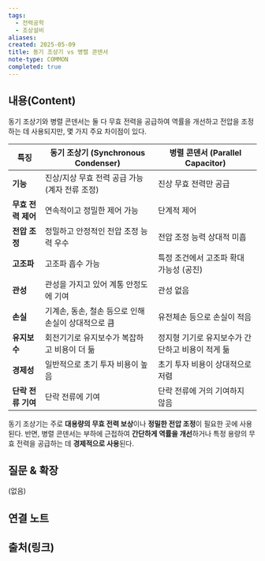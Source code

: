 ```yaml
---
tags:
  - 전력공학
  - 조상설비
aliases: 
created: 2025-05-09
title: 동기 조상기 vs 병렬 콘덴서
note-type: COMMON
completed: true
---
```


## 내용(Content)

동기 조상기와 병렬 콘덴서는 둘 다 무효 전력을 공급하여 역률을 개선하고 전압을 조정하는 데 사용되지만, 몇 가지 주요 차이점이 있다.

| 특징           | 동기 조상기 (Synchronous Condenser) | 병렬 콘덴서 (Parallel Capacitor) |
| ------------ | ------------------------------ | --------------------------- |
| **기능**       | 진상/지상 무효 전력 공급 가능 (계자 전류 조정)   | 진상 무효 전력만 공급                |
| **무효 전력 제어** | 연속적이고 정밀한 제어 가능                | 단계적 제어                      |
| **전압 조정**    | 정밀하고 안정적인 전압 조정 능력 우수          | 전압 조정 능력 상대적 미흡             |
| **고조파**      | 고조파 흡수 가능                      | 특정 조건에서 고조파 확대 가능성 (공진)     |
| **관성**       | 관성을 가지고 있어 계통 안정도에 기여          | 관성 없음                       |
| **손실**       | 기계손, 동손, 철손 등으로 인해 손실이 상대적으로 큼 | 유전체손 등으로 손실이 적음             |
| **유지보수**     | 회전기기로 유지보수가 복잡하고 비용이 더 듦       | 정지형 기기로 유지보수가 간단하고 비용이 적게 듦 |
| **경제성**      | 일반적으로 초기 투자 비용이 높음             | 초기 투자 비용이 상대적으로 저렴          |
| **단락 전류 기여** | 단락 전류에 기여                      | 단락 전류에 거의 기여하지 않음           |

동기 조상기는 주로 **대용량의 무효 전력 보상**이나 **정밀한 전압 조정**이 필요한 곳에 사용된다. 반면, 병렬 콘덴서는 부하에 근접하여 **간단하게 역률을 개선**하거나 특정 용량의 무효 전력을 공급하는 데 **경제적으로 사용**된다.

## 질문 & 확장

(없음)

## 연결 노트

## 출처(링크)

